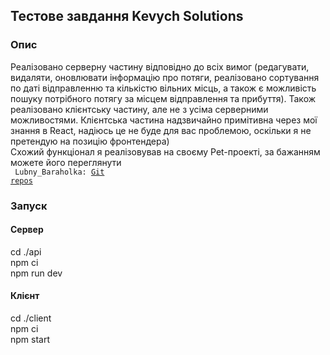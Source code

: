 ## Тестове завдання Kevych Solutions

### Опис
Реалізовано серверну частину відповідно до всіх вимог (редагувати, видаляти, оновлювати інформацію про потяги, 
реалізовано сортування по даті відправленню та кількістю вільних місць, а також є можливість пошуку потрібного
потягу за місцем відправлення та прибуття). Також реалізовано клієнтську  частину, але не з усіма серверними можливостями.
Клієнтська частина надзвичайно примітивна через мої знання в React, надіюсь це не буде для вас проблемою, оскільки я не 
претендую на позицію фронтендера)<br>
Схожий функціонал я реалізовував на своєму Pet-проекті, за бажанням можетe його переглянути<br>
<code> Lubny_Baraholka: [Git repos](https://github.com/Gavazadd/Project_Lubny_Baraholka)</code><br>

### Запуск

#### Сервер
cd ./api<br>
npm ci<br>
npm run dev<br>
#### Клієнт
cd ./client<br>
npm ci<br>
npm start<br>
